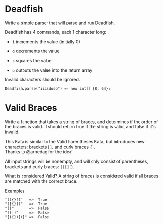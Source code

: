 # Deadfish

Write a simple parser that will parse and run Deadfish.

Deadfish has 4 commands, each 1 character long:

 - ``i`` increments the value (initially 0)

- ``d`` decrements the value

- ``s`` squares the value

- ``o`` outputs the value into the return array

Invalid characters should be ignored.

``Deadfish.parse("iiisdoso") =- new int[] {8, 64};``


# Valid Braces

Write a function that takes a string of braces, and determines if the order of the braces is valid. It should return true if the string is valid, and false if it's invalid.

This Kata is similar to the Valid Parentheses Kata, but introduces new characters: brackets ``[]``, and curly braces ``{}``. <br>
Thanks to @arnedag for the idea!

All input strings will be nonempty, and will only consist of parentheses, brackets and curly braces: ``()[]{}``.

What is considered Valid?
A string of braces is considered valid if all braces are matched with the correct brace.

Examples

```
"(){}[]"   =>  True
"([{}])"   =>  True
"(}"       =>  False
"[(])"     =>  False
"[({})](]" =>  False
```